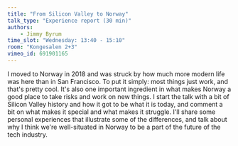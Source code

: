 ```yaml
---
title: "From Silicon Valley to Norway"
talk_type: "Experience report (30 min)"
authors:
    - Jimmy Byrum
time_slot: "Wednesday: 13:40 - 15:10"
room: "Kongesalen 2+3"
vimeo_id: 691901165
---
```

I moved to Norway in 2018 and was struck by how much more modern life was here than in San Francisco. To put it simply: most things just work, and that's pretty cool. It's also one important ingredient in what makes Norway a good place to take risks and work on new things. I start the talk with a bit of Silicon Valley history and how it got to be what it is today, and comment a bit on what makes it special and what makes it struggle. I'll share some personal experiences that illustrate some of the differences, and talk about why I think we're well-situated in Norway to be a part of the future of the tech industry.
